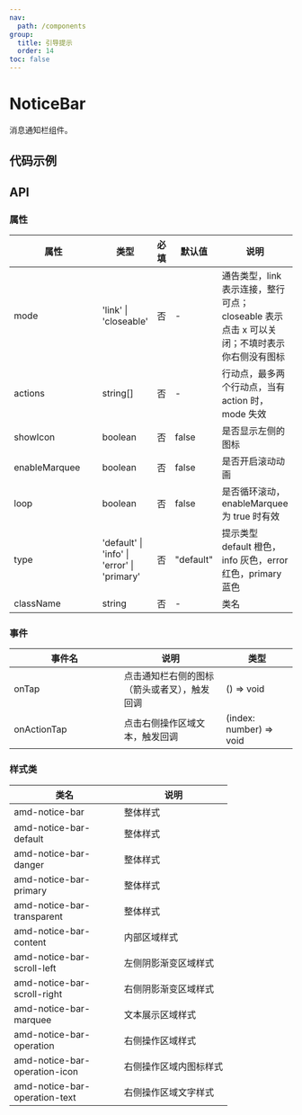 ```yaml
---
nav:
  path: /components
group:
  title: 引导提示
  order: 14
toc: false
---
```

# NoticeBar
消息通知栏组件。

## 代码示例
<code src='../../demo/pages/NoticeBar'></code>

## API
### 属性
| 属性 | 类型 | 必填 | 默认值 | 说明 |
| -----|-----|-----|-----|----- |
| mode | 'link' &verbar; 'closeable' | 否 | - | 通告类型，link 表示连接，整行可点；closeable 表示点击 x 可以关闭；不填时表示你右侧没有图标 |
| actions | string[] | 否 | - | 行动点，最多两个行动点，当有 action 时，mode 失效 |
| showIcon | boolean | 否 | false | 是否显示左侧的图标 |
| enableMarquee | boolean | 否 | false | 是否开启滚动动画 |
| loop | boolean | 否 | false | 是否循环滚动，enableMarquee 为 true 时有效 |
| type | 'default' &verbar; 'info' &verbar; 'error' &verbar; 'primary' | 否 | "default" | 提示类型 default 橙色，info 灰色，error 红色，primary 蓝色 |
| className | string | 否 | - | 类名 |

### 事件

| 事件名 | 说明 | 类型 |
| -----|-----|-----|
| onTap | 点击通知栏右侧的图标（箭头或者叉），触发回调  | () => void |
| onActionTap | 点击右侧操作区域文本，触发回调  | (index: number) => void |


### 样式类
| 类名 | 说明 |
| -----|-----|
| amd-notice-bar | 整体样式 |
| amd-notice-bar-default | 整体样式 |
| amd-notice-bar-danger | 整体样式 |
| amd-notice-bar-primary | 整体样式 |
| amd-notice-bar-transparent | 整体样式 |
| amd-notice-bar-content | 内部区域样式 |
| amd-notice-bar-scroll-left | 左侧阴影渐变区域样式 |
| amd-notice-bar-scroll-right | 右侧阴影渐变区域样式 |
| amd-notice-bar-marquee | 文本展示区域样式 |
| amd-notice-bar-operation | 右侧操作区域样式 |
| amd-notice-bar-operation-icon | 右侧操作区域内图标样式 |
| amd-notice-bar-operation-text | 右侧操作区域文字样式 |


<style> 
table th:first-of-type { width: 180px; } 
.__dumi-default-layout-content article table:first-of-type th:nth-of-type(2)  {
    width: 140px
} 
.__dumi-default-layout-content article table:first-of-type th:nth-of-type(3)  {
    width: 30px
} 
.__dumi-default-layout-content article table:first-of-type th:nth-of-type(4)  {
    width: 50px
} 
.__dumi-default-layout-content article table:nth-of-type(2) th:nth-of-type(3)  {
    width: 200px
} 
.__dumi-default-layout-content article table:nth-of-type(3) th:nth-of-type(2)  {
    width: 300px
} 
</style> 